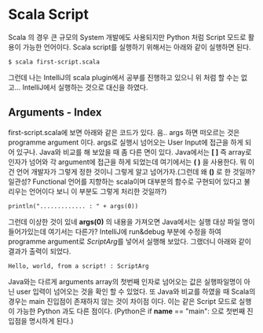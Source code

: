 # Scala Script
 Scala 의 경우 큰 규모의 System 개발에도 사용되지만 Python 처럼 Script
모드로 활용이 가능한 언어이다. Scala script를 실행하기 위해서는 아래와
같이 실행하면 된다.

~~~~~~~~
$ scala first-script.scala
~~~~~~~~

그런데 나는 IntelliJ의 scala plugin에서 공부를 진행하고 있으니 위 처럼 할
수는 없고... IntelliJ에서 실행하는 것으로 대신을 하였다.
## Arguments - Index
first-script.scala에 보면 아래와 같은 코드가 있다. 음.. args 하면 떠오르는
것은 programme argument 이다. args로 실행시 넘어오는 User Input에
접근을 하게 되어 있구나. Java와 비교를 해 보았을 때 좀 다른 면이 있다.
Java에서는 **[ ]** 즉 array로 인자가 넘어와 각 argument에 접근을 하게 되었는데
여기에서는 **( )** 을 사용한다. 뭐 이건 언어 개발자가 그렇게 정한 것이니
그렇게 알고 넘어가자.(그런데 왜 **()** 로 한 것일까? 일관성? Functional
언어를 지향하는 scala이며 대부분의 함수로 구현되어 있다고 불리우는 언어이다
보니 이 부분도 그렇게 처리한 것일까?)
~~~~~~~
println("............. : " + args(0))
~~~~~~~

그런데 이상한 것이 있네 **args(0)** 의 내용을 가져오면 Java에서는 실행 대상
파일 명이 들어가있는데 여기서는 다른가? IntelliJ에 run&debug 부분에 수정을 하여
programme argument로 *ScriptArg*를 넣어서 실행해 보았다. 그랬더니 아래와 같이
결과가 출력이 되었다.
~~~~~~~
Hello, world, from a script! : ScriptArg
~~~~~~~
Java와는 다르게 arguments array의 첫번째 인자로 넘어오는 값은 실행파일명이 아닌
user 입력이 넘어오는 것을 확인 할 수 있었다.
또 Java와 비교를 하였을 때 Scala의 경우는 main 진입점이 존재하지 않는 것이 차이점
이다. 이는 같은 Script 모드로 실행이 가능한 Python 과도 다른 점이다.
(Python은 if __name__ == "main":  으로 첫번째 진입점을 명시하게 된다.)
